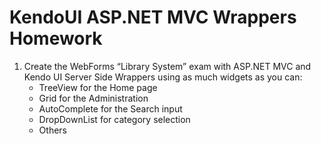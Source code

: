 # KendoUI ASP.NET MVC Wrappers Homework

1. Create the WebForms “Library System” exam with ASP.NET MVC and Kendo UI Server Side Wrappers using as much widgets as you can: 
    - TreeView for the Home page
    - Grid for the Administration
    - AutoComplete for the Search input 
    - DropDownList for category selection
    - Others